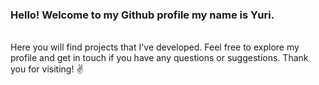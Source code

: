 ### Hello! Welcome to my Github profile my name is Yuri.

<br>
 Here you will find projects that I've developed. Feel free to explore my profile and get in touch if you have any questions or suggestions. Thank you for visiting! ✌️
<br><br>

